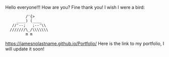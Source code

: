 Hello everyone!!! How are you? Fine thank you! I wish I were a bird:

             /'{>
         ____) (____
       //'--;   ;--'\\
      ///////\_/\\\\\\\
             m m

https://jamesnolastname.github.io/Portfolio/
Here is the link to my portfolio, I will update it soon!

